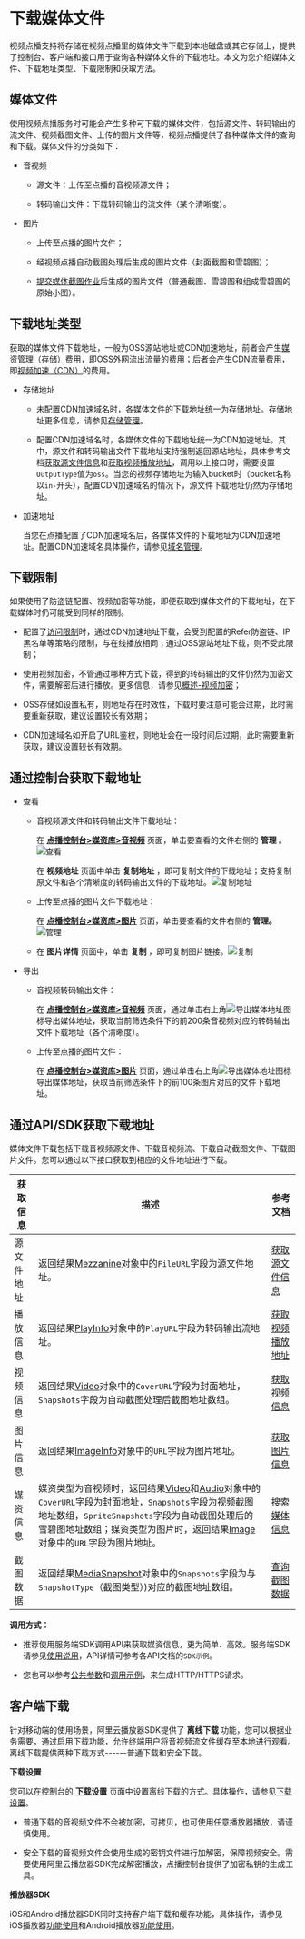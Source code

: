下载媒体文件 
===========================

视频点播支持将存储在视频点播里的媒体文件下载到本地磁盘或其它存储上，提供了控制台、客户端和接口用于查询各种媒体文件的下载地址。本文为您介绍媒体文件、下载地址类型、下载限制和获取方法。

媒体文件 
-------------------------

使用视频点播服务时可能会产生多种可下载的媒体文件，包括源文件、转码输出的流文件、视频截图文件、上传的图片文件等，视频点播提供了各种媒体文件的查询和下载。媒体文件的分类如下：

* 音视频

  * 源文件：上传至点播的音视频源文件；

    
  
  * 转码输出文件：下载转码输出的流文件（某个清晰度）。

    
  

  

* 图片

  * 上传至点播的图片文件；

    
  
  * 经视频点播自动截图处理后生成的图片文件（封面截图和雪碧图）；

    
  
  * [提交媒体截图作业](/intl.zh-CN/服务端API/媒体处理/发起处理/提交媒体截图作业.md)后生成的图片文件（普通截图、雪碧图和组成雪碧图的原始小图）。

    
  

  




下载地址类型 
---------------------------

获取的媒体文件下载地址，一般为OSS源站地址或CDN加速地址，前者会产生[媒资管理（存储）](https://www.aliyun.com/price/detail/vod#module3)费用，即OSS外网流出流量的费用；后者会产生CDN流量费用，即[视频加速（CDN）](https://www.aliyun.com/price/product?#/cdn/detail)的费用。

* 存储地址

  * 未配置CDN加速域名时，各媒体文件的下载地址统一为存储地址。存储地址更多信息，请参见[存储管理](/intl.zh-CN/控制台指南/配置管理/存储管理.md)。

    
  
  * 配置CDN加速域名时，各媒体文件的下载地址统一为CDN加速地址。其中，源文件和转码输出文件下载地址支持强制返回源站地址，具体参考文档[获取源文件信息](/intl.zh-CN/服务端API/媒资管理/音视频管理/获取源文件地址.md)和[获取视频播放地址](/intl.zh-CN/服务端API/音视频播放/获取视频播放地址.md)，调用以上接口时，需要设置`OutputType`值为`oss`。当您的视频存储地址为输入bucket时（bucket名称以`in-`开头），配置CDN加速域名的情况下，源文件下载地址仍然为存储地址。

    
  

  

* 加速地址

  当您在点播配置了CDN加速域名后，各媒体文件的下载地址为CDN加速地址。配置CDN加速域名具体操作，请参见[域名管理](/intl.zh-CN/控制台指南/域名管理/添加加速域名.md)。
  




下载限制 
-------------------------

如果使用了防盗链配置、视频加密等功能，即便获取到媒体文件的下载地址，在下载媒体时仍可能受到同样的限制。

* 配置了[访问限制](/intl.zh-CN/开发指南/视频安全/访问限制.md)时，通过CDN加速地址下载，会受到配置的Refer防盗链、IP黑名单等策略的限制，与在线播放相同；通过OSS源站地址下载，则不受此限制；

  

* 使用视频加密，不管通过哪种方式下载，得到的转码输出的文件仍然为加密文件，需要解密后进行播放。更多信息，请参见[概述-视频加密](/intl.zh-CN/开发指南/视频安全/概述.md)；

  

* OSS存储如设置私有，则地址存在时效性，下载时要注意可能会过期，此时需要重新获取，建议设置较长有效期；

  

* CDN加速域名如开启了URL鉴权，则地址会在一段时间后过期，此时需要重新获取，建议设置较长有效期。

  




通过控制台获取下载地址 
--------------------------------

* 查看

  * 音视频源文件和转码输出文件下载地址：

    在 **[点播控制台\>媒资库\>音视频](https://vod.console.aliyun.com/#/media/video/list)** 页面，单击要查看的文件右侧的 **管理** 。![查看](https://static-aliyun-doc.oss-accelerate.aliyuncs.com/assets/img/zh-CN/1380685061/p180272.png)

    在 **视频地址** 页面中单击 **复制地址** ，即可复制文件的下载地址；支持复制原文件和各个清晰度的转码输出文件的下载地址。![复制地址](https://static-aliyun-doc.oss-accelerate.aliyuncs.com/assets/img/zh-CN/1380685061/p180274.png)
    
  
  * 上传至点播的图片文件下载地址：

    在 **[点播控制台\>媒资库\>图片](https://vod.console.aliyun.com/#/media/image/list)** 页面，单击要查看的文件右侧的 **管理。** ![管理](https://static-aliyun-doc.oss-accelerate.aliyuncs.com/assets/img/zh-CN/1380685061/p180276.png)
    
  
  * 在 **图片详情** 页面中，单击 **复制** ，即可复制图片链接。![复制](https://static-aliyun-doc.oss-accelerate.aliyuncs.com/assets/img/zh-CN/1380685061/p180279.png)

    
  

  

* 导出

  * 音视频转码输出文件：

    在 **[点播控制台\>媒资库\>音视频](https://vod.console.aliyun.com/#/media/video/list)** 页面，通过单击右上角![导出媒体地址](https://static-aliyun-doc.oss-accelerate.aliyuncs.com/assets/img/zh-CN/2380685061/p180280.png)图标导出媒体地址，获取当前筛选条件下的前200条音视频对应的转码输出文件下载地址（各个清晰度）。
    
  
  * 上传至点播的图片文件：

    在 **[点播控制台\>媒资库\>图片](https://vod.console.aliyun.com/#/media/image/list)** 页面，通过单击右上角![导出媒体地址](https://static-aliyun-doc.oss-accelerate.aliyuncs.com/assets/img/zh-CN/2380685061/p180280.png)图标导出媒体地址，获取当前筛选条件下的前100条图片对应的文件下载地址。
    
  

  




通过API/SDK获取下载地址 
------------------------------------

媒体文件下载包括下载音视频源文件、下载音视频流、下载自动截图文件、下载图片文件。您可以通过以下接口获取到相应的文件地址进行下载。


| 获取信息  |                                                                                                                                                   描述                                                                                                                                                   |                                参考文档                                 |
|-------|--------------------------------------------------------------------------------------------------------------------------------------------------------------------------------------------------------------------------------------------------------------------------------------------------------|---------------------------------------------------------------------|
| 源文件地址 | 返回结果[Mezzanine](/intl.zh-CN/服务端API/附录/基本数据类型.md)对象中的`FileURL`字段为源文件地址。                                                                                                                                                                                                                 | [获取源文件信息](/intl.zh-CN/服务端API/媒资管理/音视频管理/获取源文件地址.md) |
| 播放信息  | 返回结果[PlayInfo](/intl.zh-CN/服务端API/附录/基本数据类型.md)对象中的`PlayURL`字段为转码输出流地址。                                                                                                                                                                                                                | [获取视频播放地址](/intl.zh-CN/服务端API/音视频播放/获取视频播放地址.md)    |
| 视频信息  | 返回结果[Video](/intl.zh-CN/服务端API/附录/基本数据类型.md)对象中的`CoverURL`字段为封面地址，`Snapshots`字段为自动截图处理后截图地址数组。                                                                                                                                                                                         | [获取视频信息](/intl.zh-CN/服务端API/媒资管理/音视频管理/获取视频信息.md)   |
| 图片信息  | 返回结果[ImageInfo](/intl.zh-CN/服务端API/附录/基本数据类型.md)对象中的`URL`字段为图片地址。                                                                                                                                                                                                                      | [获取图片信息](/intl.zh-CN/服务端API/媒资管理/图片管理/获取图片信息.md)    |
| 媒资信息  | 媒资类型为音视频时，返回结果[Video](/intl.zh-CN/服务端API/附录/媒资搜索协议.md)和[Audio](/intl.zh-CN/服务端API/附录/媒资搜索协议.md)对象中的`CoverURL`字段为封面地址，`Snapshots`字段为视频截图地址数组，`SpriteSnapshots`字段为自动截图处理后的雪碧图地址数组；媒资类型为图片时，返回结果[Image](/intl.zh-CN/服务端API/附录/媒资搜索协议.md)对象中的`URL`字段为图片地址。 | [搜索媒体信息](/intl.zh-CN/服务端API/媒资管理/媒资搜索/搜索媒资信息.md)    |
| 截图数据  | 返回结果[MediaSnapshot](/intl.zh-CN/服务端API/附录/基本数据类型.md)对象中的`Snapshots`字段为与`SnapshotType`（截图类型）)对应的截图地址数组。                                                                                                                                                                                 | [查询截图数据](/intl.zh-CN/服务端API/媒资管理/图片管理/查询截图数据.md)    |



**调用方式：** 

* 推荐使用服务端SDK调用API来获取媒资信息，更为简单、高效。服务端SDK请参见[使用说用](/intl.zh-CN/服务端SDK/使用说明.md)，API详情可参考各API文档的`SDK示例`。

  

* 您也可以参考[公共参数](/intl.zh-CN/服务端API/调用方式/公共参数.md)和[调用示例](/intl.zh-CN/服务端API/调用方式/调用示例.md)，来生成HTTP/HTTPS请求。

  




客户端下载 
--------------------------

针对移动端的使用场景，阿里云播放器SDK提供了 **离线下载** 功能，您可以根据业务需要，通过启用下载功能，允许终端用户将音视频流文件缓存至本地进行观看。离线下载提供两种下载方式------普通下载和安全下载。

**下载设置** 

您可以在控制台的 **[下载设置](https://vod.console.aliyun.com/#/settings/download)** 页面中设置离线下载的方式。具体操作，请参见[下载设置](/intl.zh-CN/控制台指南/域名管理/下载设置.md)。

* 普通下载的音视频文件不会被加密，可拷贝，也可使用任意播放器播放，请谨慎使用。

  

* 安全下载的音视频文件会使用生成的密钥文件进行加解密，保障视频安全。需要使用阿里云播放器SDK完成解密播放，点播控制台提供了加密私钥的生成工具。

  




**播放器SDK** 

iOS和Android播放器SDK同时支持客户端下载和缓存功能，具体操作，请参见iOS播放器[功能使用](/intl.zh-CN/播放器SDK/iOS播放器/功能使用.md)和Android播放器[功能使用](/intl.zh-CN/播放器SDK/Android播放器/功能使用.md)。
